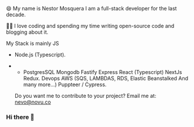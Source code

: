 😄 My name is Nestor Mosquera I am a full-stack developer for the last decade.

🙏🏻 I love coding and spending my time writing open-source code and blogging about it.

My Stack is mainly JS

- Node.js (Typescript).
- - PostgresSQL
        Mongodb
        Fastify
        Express
    React (Typescript)
        NextJs
        Redux.
    Devops
        AWS (SQS, LAMBDAS, RDS, Elastic Beanstalked And many more...)
        Puppteer / Cypress.

   Do you want me to contribute to your project? Email me at: nevo@novu.co


### Hi there 👋
